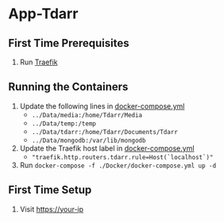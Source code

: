 # App-Tdarr

## First Time Prerequisites

1. Run [Traefik](https://github.com/mattlombana/App-Traefik)

## Running the Containers

1. Update the following lines in [docker-compose.yml](./Docker/docker-compose.yml)
    * `../Data/media:/home/Tdarr/Media`
    * `../Data/temp:/temp`
    * `../Data/tdarr:/home/Tdarr/Documents/Tdarr`
    * `../Data/mongodb:/var/lib/mongodb`
2. Update the Traefik host label in [docker-compose.yml](./Docker/docker-compose.yml)
    * ``"traefik.http.routers.tdarr.rule=Host(`localhost`)"``
3. Run `docker-compose -f ./Docker/docker-compose.yml up -d`

## First Time Setup

1. Visit <https://your-ip>
